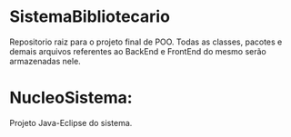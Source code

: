 # SistemaBibliotecario
Repositorio raiz para o projeto final de POO. Todas as classes, pacotes e demais arquivos referentes ao BackEnd e FrontEnd do mesmo serão armazenadas nele.

# NucleoSistema: 
Projeto Java-Eclipse do sistema.
